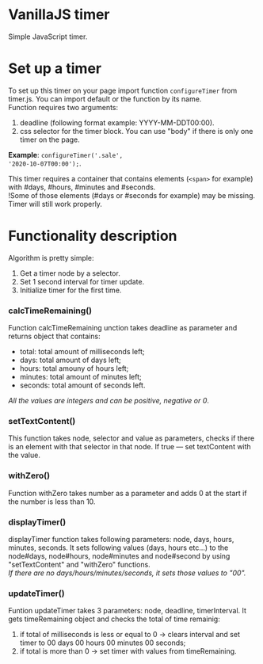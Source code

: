 # VanillaJS timer
  Simple JavaScript timer.
  
# Set up a timer
  To set up this timer on your page import function <code>configureTimer</code> from timer.js. You can import default or the function by its name.  
  Function requires two arguments: 
  <ol>
    <li> deadline (following format example: YYYY-MM-DDT00:00). </li>
    <li> css selector for the timer block. You can use "body" if there is only one timer on the page.</li>
  </ol>
      
  <b>Example</b>: <code>configureTimer('.sale', '2020-10-07T00:00');</code>. 
  
  This timer requires a container that contains elements (<code>&lt;span&gt;</code> for example) with #days, #hours, #minutes and #seconds.  
  !Some of those elements (#days or #seconds for example) may be missing. Timer will still work properly.
  
# Functionality description

  Algorithm is pretty simple:
   <ol>
    <li> Get a timer node by a selector.</li>
    <li> Set 1 second interval for timer update.</li>
    <li> Initialize timer for the first time.</li>
  </ol>
    
  <h3>calcTimeRemaining()</h3> 
 Function calcTimeRemaining unction takes deadline as parameter and returns object that contains:
  <ul style="list-style-type:disc;">
    <li> total: total amount of milliseconds left; </li>  
    <li> days: total amount of days left; </li> 
    <li> hours: total amouny of hours left; </li> 
    <li> minutes: total amount of minutes left; </li> 
    <li> seconds: total amount of seconds left. </li> 
  </ul>
    
  <i>All the values are integers and can be positive, negative or 0</i>.
  
  <h3>setTextContent()</h3>
 This function takes node, selector and value as parameters, checks if there is an element with that selector in that node. If true — set textContent with the value.
  
  <h3>withZero()</h3> 
 Function withZero takes number as a parameter and adds 0 at the start if the number is less than 10.
  
  <h3>displayTimer()</h3> 
 displayTimer function takes following parameters: node, days, hours, minutes, seconds. It sets following values (days, hours etc...) to the node#days, node#hours, node#minutes and node#second by using "setTextContent" and "withZero" functions. <br>
  <i>If there are no days/hours/minutes/seconds, it sets those values to "00".</i>
  
  <h3>updateTimer()</h3>
 Funtion updateTimer takes 3 parameters: node, deadline, timerInterval. It gets timeRemaining object and checks the total of time remainig:
 <ol>
   <li>if total of milliseconds is less or equal to 0 → clears interval and set timer to 00 days 00 hours 00 minutes 00 seconds;</li>
   <li>if total is more than 0 → set timer with values from timeRemaining.</li>
 </ol>
